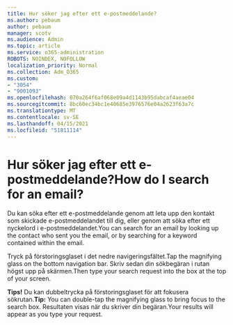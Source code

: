 ```yaml
---
title: Hur söker jag efter ett e-postmeddelande?
ms.author: pebaum
author: pebaum
manager: scotv
ms.audience: Admin
ms.topic: article
ms.service: o365-administration
ROBOTS: NOINDEX, NOFOLLOW
localization_priority: Normal
ms.collection: Adm_O365
ms.custom:
- "3054"
- "9001093"
ms.openlocfilehash: 070a264f6af068e09a4d1143b95dabcaf4aeae04
ms.sourcegitcommit: 8bc60ec34bc1e40685e3976576e04a2623f63a7c
ms.translationtype: MT
ms.contentlocale: sv-SE
ms.lasthandoff: 04/15/2021
ms.locfileid: "51811114"
---
```

# <a name="how-do-i-search-for-an-email"></a><span data-ttu-id="621a1-102">Hur söker jag efter ett e-postmeddelande?</span><span class="sxs-lookup"><span data-stu-id="621a1-102">How do I search for an email?</span></span>

<span data-ttu-id="621a1-103">Du kan söka efter ett e-postmeddelande genom att leta upp den kontakt som skickade e-postmeddelandet till dig, eller genom att söka efter ett nyckelord i e-postmeddelandet.</span><span class="sxs-lookup"><span data-stu-id="621a1-103">You can search for an email by looking up the contact who sent you the email, or by searching for a keyword contained within the email.</span></span>

<span data-ttu-id="621a1-104">Tryck på förstoringsglaset i det nedre navigeringsfältet.</span><span class="sxs-lookup"><span data-stu-id="621a1-104">Tap the magnifying glass on the bottom navigation bar.</span></span> <span data-ttu-id="621a1-105">Skriv sedan din sökbegäran i rutan högst upp på skärmen.</span><span class="sxs-lookup"><span data-stu-id="621a1-105">Then type your search request into the box at the top of your screen.</span></span> 

<span data-ttu-id="621a1-106">**Tips!** Du kan dubbeltrycka på förstoringsglaset för att fokusera sökrutan.</span><span class="sxs-lookup"><span data-stu-id="621a1-106">**Tip:** You can double-tap the magnifying glass to bring focus to the search box.</span></span> <span data-ttu-id="621a1-107">Resultaten visas när du skriver din begäran.</span><span class="sxs-lookup"><span data-stu-id="621a1-107">Your results will appear as you type your request.</span></span> 
